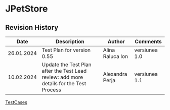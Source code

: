 # JPetStore
## Revision History 
| Date     |           Description                 |   Author     |    Comments |
| ---------------- | ----------------------------- | ------------ | -------- |
| 26.01.2024       | Test Plan for version 0.55    |Alina Raluca Ion  |versiunea 1.0 |
| 10.02.2024       | Update the Test Plan after the Test Lead review: add more details for the Test Process   | Alexandra Perja  | versiunea 1.1 |

[TestCases](https://github.com/AlinaRaluca92/Proiect-TM/blob/main/Anexa%201%20-%20GDPR%20-%20Ion%20%20Alina%20-%20Raluca.docx.pdf)
